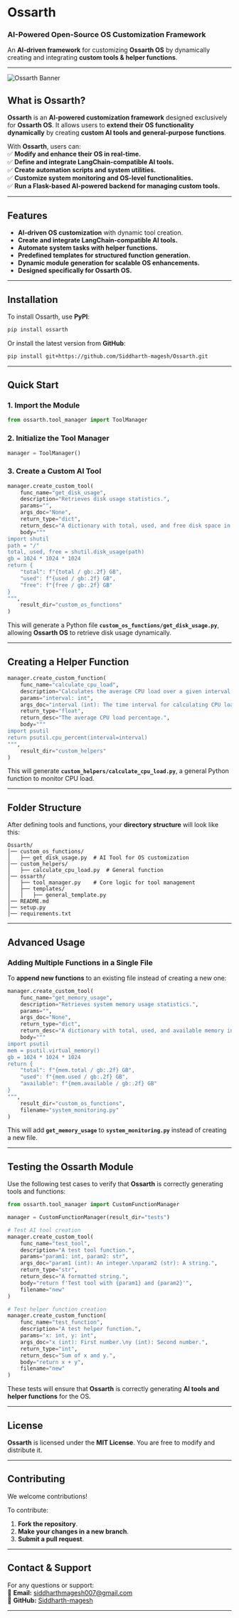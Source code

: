 # **Ossarth**

### **AI-Powered Open-Source OS Customization Framework**

An **AI-driven framework** for customizing **Ossarth OS** by dynamically creating and integrating **custom tools & helper functions**.

---
![Ossarth Banner](https://github.com/Siddharth-magesh/Ossarth/blob/main/Logo.png)

## **What is Ossarth?**

**Ossarth** is an **AI-powered customization framework** designed exclusively for **Ossarth OS**. It allows users to **extend their OS functionality dynamically** by creating **custom AI tools and general-purpose functions**.

With **Ossarth**, users can:  
✅ **Modify and enhance their OS in real-time.**  
✅ **Define and integrate LangChain-compatible AI tools.**  
✅ **Create automation scripts and system utilities.**  
✅ **Customize system monitoring and OS-level functionalities.**  
✅ **Run a Flask-based AI-powered backend for managing custom tools.**

---

## **Features**

- **AI-driven OS customization** with dynamic tool creation.
- **Create and integrate LangChain-compatible AI tools.**
- **Automate system tasks with helper functions.**
- **Predefined templates for structured function generation.**
- **Dynamic module generation for scalable OS enhancements.**
- **Designed specifically for Ossarth OS.**

---

## **Installation**

To install Ossarth, use **PyPI**:

```bash
pip install ossarth
```

Or install the latest version from **GitHub**:

```bash
pip install git+https://github.com/Siddharth-magesh/Ossarth.git
```

---

## **Quick Start**

### **1. Import the Module**

```python
from ossarth.tool_manager import ToolManager
```

### **2. Initialize the Tool Manager**

```python
manager = ToolManager()
```

### **3. Create a Custom AI Tool**

```python
manager.create_custom_tool(
    func_name="get_disk_usage",
    description="Retrieves disk usage statistics.",
    params="",
    args_doc="None",
    return_type="dict",
    return_desc="A dictionary with total, used, and free disk space in GB.",
    body="""
import shutil
path = "/"
total, used, free = shutil.disk_usage(path)
gb = 1024 * 1024 * 1024
return {
    "total": f"{total / gb:.2f} GB",
    "used": f"{used / gb:.2f} GB",
    "free": f"{free / gb:.2f} GB"
}
""",
    result_dir="custom_os_functions"
)
```

This will generate a Python file **`custom_os_functions/get_disk_usage.py`**, allowing **Ossarth OS** to retrieve disk usage dynamically.

---

## **Creating a Helper Function**

```python
manager.create_custom_function(
    func_name="calculate_cpu_load",
    description="Calculates the average CPU load over a given interval.",
    params="interval: int",
    args_doc="interval (int): The time interval for calculating CPU load.",
    return_type="float",
    return_desc="The average CPU load percentage.",
    body="""
import psutil
return psutil.cpu_percent(interval=interval)
""",
    result_dir="custom_helpers"
)
```

This will generate **`custom_helpers/calculate_cpu_load.py`**, a general Python function to monitor CPU load.

---

## **Folder Structure**

After defining tools and functions, your **directory structure** will look like this:

```
Ossarth/
│── custom_os_functions/
│   ├── get_disk_usage.py  # AI Tool for OS customization
│── custom_helpers/
│   ├── calculate_cpu_load.py  # General function
│── ossarth/
│   ├── tool_manager.py    # Core logic for tool management
│   ├── templates/
│   │   ├── general_template.py
│── README.md
│── setup.py
│── requirements.txt
```

---

## **Advanced Usage**

### **Adding Multiple Functions in a Single File**

To **append new functions** to an existing file instead of creating a new one:

```python
manager.create_custom_tool(
    func_name="get_memory_usage",
    description="Retrieves system memory usage statistics.",
    params="",
    args_doc="None",
    return_type="dict",
    return_desc="A dictionary with total, used, and available memory in GB.",
    body="""
import psutil
mem = psutil.virtual_memory()
gb = 1024 * 1024 * 1024
return {
    "total": f"{mem.total / gb:.2f} GB",
    "used": f"{mem.used / gb:.2f} GB",
    "available": f"{mem.available / gb:.2f} GB"
}
""",
    result_dir="custom_os_functions",
    filename="system_monitoring.py"
)
```

This will add **`get_memory_usage`** to **`system_monitoring.py`** instead of creating a new file.

---

## **Testing the Ossarth Module**

Use the following test cases to verify that **Ossarth** is correctly generating tools and functions:

```python
from ossarth.tool_manager import CustomFunctionManager

manager = CustomFunctionManager(result_dir="tests")

# Test AI tool creation
manager.create_custom_tool(
    func_name="test_tool",
    description="A test tool function.",
    params="param1: int, param2: str",
    args_doc="param1 (int): An integer.\nparam2 (str): A string.",
    return_type="str",
    return_desc="A formatted string.",
    body="return f'Test tool with {param1} and {param2}'",
    filename="new"
)

# Test helper function creation
manager.create_custom_function(
    func_name="test_function",
    description="A test helper function.",
    params="x: int, y: int",
    args_doc="x (int): First number.\ny (int): Second number.",
    return_type="int",
    return_desc="Sum of x and y.",
    body="return x + y",
    filename="new"
)
```

These tests will ensure that **Ossarth** is correctly generating **AI tools and helper functions** for the OS.

---

## **License**

**Ossarth** is licensed under the **MIT License**. You are free to modify and distribute it.

---

## **Contributing**

We welcome contributions!

To contribute:

1. **Fork the repository**.
2. **Make your changes in a new branch**.
3. **Submit a pull request**.

---

## **Contact & Support**

For any questions or support:  
📧 **Email:** siddharthmagesh007@gmail.com  
🐙 **GitHub:** [Siddharth-magesh](https://github.com/Siddharth-magesh/Ossarth)

---
